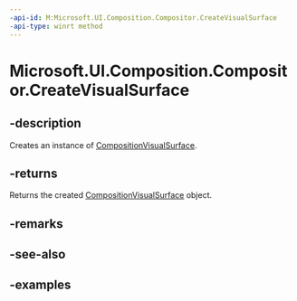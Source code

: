 ```yaml
---
-api-id: M:Microsoft.UI.Composition.Compositor.CreateVisualSurface
-api-type: winrt method
---
```


<!-- Method syntax.
public CompositionVisualSurface Compositor.CreateVisualSurface()
-->

# Microsoft.UI.Composition.Compositor.CreateVisualSurface

## -description

Creates an instance of [CompositionVisualSurface](compositionvisualsurface.md).

## -returns

Returns the created [CompositionVisualSurface](compositionvisualsurface.md) object.

## -remarks

## -see-also

## -examples

